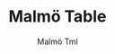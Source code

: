 ---
designer: Cmp Design
description: "Malm%F6%20tables%2C%20designed%20to%20fit%20in%20convivial%20spaces%2C%20evoke%20domestic%20warmth%20sensations%20thanks%20to%20the%20touch%20of%20ash%20wood%2C%20their%20peculiar%20shapes%20and%20the%20appeal%20to%20tradition%20imaginery.%20Extensible%20table%20with%20tapered%20solid%20ash%20wood%20legs%20and%20solid%20laminate%20or%20venereed%20ash%20wood%20top."
image_primary: img/Malmo_TML_01_zoom.jpg
image_secondary: img/Malmo_TML_02_zoom.jpg
manufacturer: Pedrali
href: https://www.pedrali.it/en/products/catalog/Table-MALMOe-TML/
subtitle: Malmö Tml
title: Malmö Table
image_thumb: img/Malmo_TML_cover.jpg
tags: 
  - pedrali
  - tables
category: tables
slug: /manufacturers/pedrali/tables/cmp-design-malmo-table
---